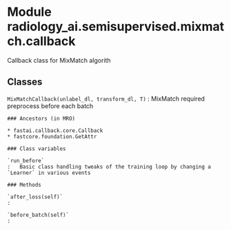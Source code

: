 Module radiology_ai.semisupervised.mixmatch.callback
====================================================
Callback class for MixMatch algorith

Classes
-------

`MixMatchCallback(unlabel_dl, transform_dl, T)`
:   MixMatch required preprocess before each batch

    ### Ancestors (in MRO)

    * fastai.callback.core.Callback
    * fastcore.foundation.GetAttr

    ### Class variables

    `run_before`
    :   Basic class handling tweaks of the training loop by changing a `Learner` in various events

    ### Methods

    `after_loss(self)`
    :

    `before_batch(self)`
    :